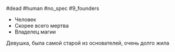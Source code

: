#dead #human #no_spec #9_founders

- Человек
- Скорее всего мертва
- Владелец магии

Девушка, была самой старой из основателей, очень долго жила

